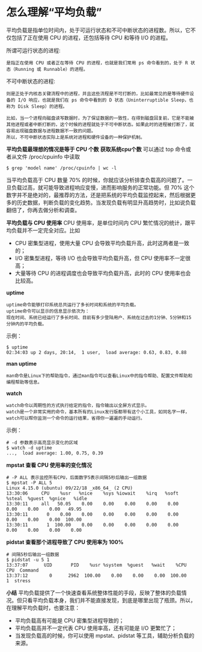 # 怎么理解“平均负载”

平均负载是指单位时间内，处于可运行状态和不可中断状态的进程数。所以，它不仅包括了正在使用 CPU 的进程，还包括等待 CPU 和等待 I/O 的进程。

所谓可运行状态的进程:
```
是指正在使用 CPU 或者正在等待 CPU 的进程，也就是我们常用 ps 命令看到的，处于 R 状态（Running 或 Runnable）的进程。
```
不可中断状态的进程:
```
则是正处于内核态关键流程中的进程，并且这些流程是不可打断的，比如最常见的是等待硬件设备的 I/O 响应，也就是我们在 ps 命令中看到的 D 状态（Uninterruptible Sleep，也称为 Disk Sleep）的进程。

比如，当一个进程向磁盘读写数据时，为了保证数据的一致性，在得到磁盘回复前，它是不能被其他进程或者中断打断的，这个时候的进程就处于不可中断状态。如果此时的进程被打断了，就容易出现磁盘数据与进程数据不一致的问题。
所以，不可中断状态实际上是系统对进程和硬件设备的一种保护机制。
```

**平均负载最理想的情况是等于 CPU 个数**
**获取系统cpu个数**
可以通过 top 命令或者从文件 /proc/cpuinfo 中读取
```
$ grep 'model name' /proc/cpuinfo | wc -l
```
当平均负载高于 CPU 数量 70% 的时候，你就应该分析排查负载高的问题了。一旦负载过高，就可能导致进程响应变慢，进而影响服务的正常功能。但 70% 这个数字并不是绝对的，最推荐的方法，还是把系统的平均负载监控起来，然后根据更多的历史数据，判断负载的变化趋势。当发现负载有明显升高趋势时，比如说负载翻倍了，你再去做分析和调查。

**平均负载与 CPU 使用率**
CPU 使用率，是单位时间内 CPU 繁忙情况的统计，跟平均负载并不一定完全对应。比如
 * CPU 密集型进程，使用大量 CPU 会导致平均负载升高，此时这两者是一致的；
 * I/O 密集型进程，等待 I/O 也会导致平均负载升高，但 CPU 使用率不一定很高；
 * 大量等待 CPU 的进程调度也会导致平均负载升高，此时的 CPU 使用率也会比较高。

**uptime**
```
uptime命令能够打印系统总共运行了多长时间和系统的平均负载。
uptime命令可以显示的信息显示依次为：
现在时间、系统已经运行了多长时间、目前有多少登陆用户、系统在过去的1分钟、5分钟和15分钟内的平均负载。
```
示例：
```
$ uptime
02:34:03 up 2 days, 20:14,  1 user,  load average: 0.63, 0.83, 0.88
```

**man uptime**
```
man命令是Linux下的帮助指令，通过man指令可以查看Linux中的指令帮助、配置文件帮助和编程帮助等信息。
```

**watch**
```
watch命令以周期性的方式执行给定的指令，指令输出以全屏方式显示。
watch是一个非常实用的命令，基本所有的Linux发行版都带有这个小工具，如同名字一样，watch可以帮你监测一个命令的运行结果，省得你一遍遍的手动运行。
```
示例：
```
# -d 参数表示高亮显示变化的区域
$ watch -d uptime
...,  load average: 1.00, 0.75, 0.39
```

**mpstat 查看 CPU 使用率的变化情况**
```
# -P ALL 表示监控所有CPU，后面数字5表示间隔5秒后输出一组数据
$ mpstat -P ALL 5
Linux 4.15.0 (ubuntu) 09/22/18 _x86_64_ (2 CPU)
13:30:06     CPU    %usr   %nice    %sys %iowait    %irq   %soft  %steal  %guest  %gnice   %idle
13:30:11     all   50.05    0.00    0.00    0.00    0.00    0.00    0.00    0.00    0.00   49.95
13:30:11       0    0.00    0.00    0.00    0.00    0.00    0.00    0.00    0.00    0.00  100.00
13:30:11       1  100.00    0.00    0.00    0.00    0.00    0.00    0.00    0.00    0.00    0.00
```

**pidstat 查看那个进程导致了 CPU 使用率为 100%**

```
# 间隔5秒后输出一组数据
$ pidstat -u 5 1
13:37:07      UID       PID    %usr %system  %guest   %wait    %CPU   CPU  Command
13:37:12        0      2962  100.00    0.00    0.00    0.00  100.00     1  stress
```

**小结**
平均负载提供了一个快速查看系统整体性能的手段，反映了整体的负载情况。但只看平均负载本身，我们并不能直接发现，到底是哪里出现了瓶颈。所以，在理解平均负载时，也要注意：
* 平均负载高有可能是 CPU 密集型进程导致的；
* 平均负载高并不一定代表 CPU 使用率高，还有可能是 I/O 更繁忙了；
* 当发现负载高的时候，你可以使用 mpstat、pidstat 等工具，辅助分析负载的来源。